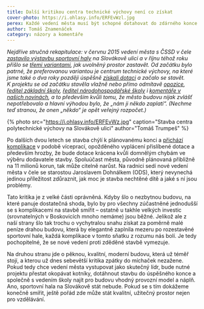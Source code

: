 ```yaml
---
title: Další kritikou centra technické výchovy není co získat
cover-photo: https://i.ohlasy.info/ERFEvWzl.jpg
perex: Každé vedení města musí být schopné dotahovat do zdárného konce i projekty, které nezačalo a kterým nefandí.
author: Tomáš Znamenáček
category: názory a komentáře
---
```


*Nejdříve stručná rekapitulace: v červnu 2015 vedení města s ČSSD v čele [zastavilo výstavbu sportovní haly](http://www.ohlasy.info/clanky/2015/06/hala-nebude.html) na Slovákově ulici a v říjnu téhož roku přišlo se [třemi variantami](http://www.ohlasy.info/clanky/2015/10/budoucnost-slovakovy.html), jak uvolněný prostor zastavět. Od začátku bylo patrné, že preferovanou variantou je centrum technické výchovy, na které jsme také o dva roky později úspěšně [získali dotaci](http://www.ohlasy.info/clanky/2017/11/cpv-bude.html) a začalo se stavět. K projektu se od začátku stavěla vlažně nebo přímo odmítavě [opozice](http://www.ohlasy.info/clanky/2017/11/okenko-opozice.html), [ředitel základní školy](http://www.ohlasy.info/clanky/2017/01/rozhovor-ochmansky.html), [ředitel národohospodářské školy](http://www.ohlasy.info/clanky/2017/04/rozhovor-vlach.html) i [komentáře v našich novinách](http://www.ohlasy.info/clanky/2017/02/dotace.html), a to především kvůli tomu, že město budovu nijak zvlášť nepotřebovalo a hlavní výhodou bylo, že „nám ji někdo zaplatí“. (Nechme teď stranou, že onen „někdo“ je opět veřejný rozpočet.)*

{% photo src="https://i.ohlasy.info/ERFEvWz.jpg" caption="Stavba centra polytechnické výchovy na Slovákově ulici" author="Tomáš Trumpeš" %}

Po dalších dvou letech se stavba chýlí k plánovanému konci a [přichází komplikace](http://www.ohlasy.info/clanky/2019/02/z-radnice.html) v podobě víceprací, opožděného vyplácení přislíbené dotace a především hrozby, že bude dotace krácena kvůli domnělým chybám ve výběru dodavatele stavby. Spoluúčast města, původně plánovaná přibližně na 11 milionů korun, tak může citelně narůst. Na radnici sedí nové vedení města v čele se starostou Jaroslavem Dohnálkem (ODS), který nevynechá jedinou příležitost zdůraznit, jak moc je stavba nechtěné dítě a jaké s ní jsou problémy.

Tato kritika je z velké části oprávněná. Kdyby šlo o nezbytnou budovu, na které panuje dostatečná shoda, bylo by pro všechny zúčastněné jednodušší se s komplikacemi na stavbě smířit – ostatně u takhle velkých investic (srovnatelných v Boskovicích mnoho nemáme) jsou běžné. Jelikož ale z naší strany šlo tak trochu o vychytralou snahu získat za poměrně malé peníze drahou budovu, která by elegantně zaplnila mezeru po rozestavěné sportovní hale, každá komplikace v tomto sňatku z rozumu nás bolí. Je tedy pochopitelné, že se nové vedení proti zděděné stavbě vymezuje.

Na druhou stranu jde o pěknou, kvalitní, moderní budovu, která už téměř stojí, a kterou už dnes sebevětší kritika zpátky do míchaček nezažene. Pokud tedy chce vedení města vystupovat jako skutečný lídr, bude nutné projektu přestat okopávat kotníky, dotáhnout stavbu do úspěšného konce a společně s vedením školy najít pro budovu vhodný provozní model a náplň. Ano, sportovní hala na Slovákově stát nebude. Pokud se s tím dokážeme konečně smířit, ještě pořád zde může stát kvalitní, užitečný prostor nejen pro vzdělávání.
